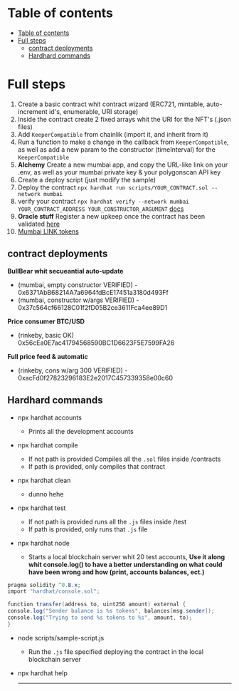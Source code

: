 # Table of contents
- [Table of contents](#table-of-contents)
- [Full steps](#full-steps)
  - [contract deployments](#contract-deployments)
  - [Hardhard commands](#hardhard-commands)


# Full steps
1. Create a basic contract whit contract wizard (ERC721, mintable, auto-increment id's, enumerable, URI storage)
2. Inside the contract create 2 fixed arrays whit the URI for the NFT's (.json files)
3. Add `KeeperCompatible` from chainlik (import it, and inherit from it)
4. Run a function to make a change in the callback from `KeeperCompatible`, as well as add a new param to the constructor (timeInterval) for the `KeeperCompatible`
5. **Alchemy** Create a new mumbai app, and copy the URL-like link on your .env, as well as your mumbai private key & your polygonscan API key
6. Create a deploy script (just modify the sample)
7. Deploy the contract `npx hardhat run scripts/YOUR_CONTRACT.sol --network mumbai`
8. verify your contract `npx hardhat verify --network mumbai YOUR_CONTRACT_ADDRESS YOUR_CONSTRUCTOR_ARGUMENT` [docs](https://hardhat.org/plugins/nomiclabs-hardhat-etherscan)
9. **Oracle stuff** Register a new upkeep once the contract has been validated [here](https://keepers.chain.link/mumbai/new)
10. [Mumbai LINK tokens](https://faucets.chain.link/mumbai)


## contract deployments
**BullBear whit secueantial auto-update**
- (mumbai, empty constructor VERIFIED) - 0x6371AbB68214A7a6964fdBcE17451a3180d493Ff
- (mumbai, constructor w/args VERIFIED) - 0x37c564cf66128C01f2fD05B2ce3611Fca4ee89D1

**Price consumer BTC/USD**
- (rinkeby, basic OK) 0x56cEa0E7ac41794568590BC1D6623F5E7599FA26

**Full price feed & automatic**
- (rinkeby, cons w/arg 300 VERIFIED) - 0xacFd0f27823296183E2e2017C457339358e00c60




## Hardhard commands

- npx hardhat accounts
  - Prints all the development accounts

- npx hardhat compile
  - If not path is provided Compiles all the `.sol` files inside /contracts
  - If path is provided, only compiles that contract

- npx hardhat clean
  - dunno hehe
 
- npx hardhat test
  - If not path is provided runs all the `.js` files inside /test
  - If path is provided, only runs that  `.js` file
 
- npx hardhat node
  - Starts a local blockchain server whit 20 test accounts, **Use it along whit console.log() to have a better understanding on what could have been wrong and how (print, accounts balances, ect.)**
```c#
pragma solidity ^0.8.x;
import "hardhat/console.sol";

function transfer(address to, uint256 amount) external {
console.log("Sender balance is %s tokens", balances[msg.sender]);
console.log("Trying to send %s tokens to %s", amount, to);
}
```
 
- node scripts/sample-script.js
  - Run the `.js` file specified deploying the contract in the local blockchain server

- npx hardhat help
  - - -
